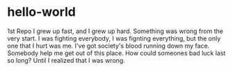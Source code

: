 # hello-world
1st Repo
I grew up fast, and I grew up hard. 
Something was wrong from the very start.
I was fighting everybody, I was fignting everything, but the only one that I hurt was me.
I've got society's blood running down my face.
Somebody help me get out of this place.
How could someones bad luck last so long?
Until I realized that I was wrong.
